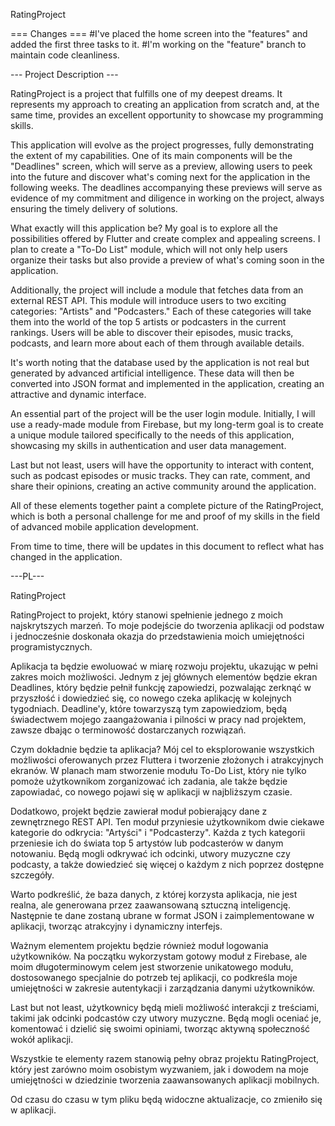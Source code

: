 RatingProject


=== Changes ===
 #I've placed the home screen into the "features" and added the first three tasks to it. 
 #I'm working on the "feature" branch to maintain code cleanliness.




--- Project Description ---

RatingProject is a project that fulfills one of my deepest dreams. It represents my approach to creating an application from scratch and, at the same time, provides an excellent opportunity to showcase my programming skills.

This application will evolve as the project progresses, fully demonstrating the extent of my capabilities. One of its main components will be the "Deadlines" screen, which will serve as a preview, allowing users to peek into the future and discover what's coming next for the application in the following weeks. The deadlines accompanying these previews will serve as evidence of my commitment and diligence in working on the project, always ensuring the timely delivery of solutions.

What exactly will this application be?
My goal is to explore all the possibilities offered by Flutter and create complex and appealing screens. I plan to create a "To-Do List" module, which will not only help users organize their tasks but also provide a preview of what's coming soon in the application.

Additionally, the project will include a module that fetches data from an external REST API. This module will introduce users to two exciting categories: "Artists" and "Podcasters." Each of these categories will take them into the world of the top 5 artists or podcasters in the current rankings. Users will be able to discover their episodes, music tracks, podcasts, and learn more about each of them through available details.

It's worth noting that the database used by the application is not real but generated by advanced artificial intelligence. These data will then be converted into JSON format and implemented in the application, creating an attractive and dynamic interface.

An essential part of the project will be the user login module. Initially, I will use a ready-made module from Firebase, but my long-term goal is to create a unique module tailored specifically to the needs of this application, showcasing my skills in authentication and user data management.

Last but not least, users will have the opportunity to interact with content, such as podcast episodes or music tracks. They can rate, comment, and share their opinions, creating an active community around the application.

All of these elements together paint a complete picture of the RatingProject, which is both a personal challenge for me and proof of my skills in the field of advanced mobile application development.

From time to time, there will be updates in this document to reflect what has changed in the application.


---PL---

RatingProject

RatingProject to projekt, który stanowi spełnienie jednego z moich najskrytszych marzeń. To moje podejście do tworzenia aplikacji od podstaw i jednocześnie doskonała okazja do przedstawienia moich umiejętności programistycznych.

Aplikacja ta będzie ewoluować w miarę rozwoju projektu, ukazując w pełni zakres moich możliwości. Jednym z jej głównych elementów będzie ekran Deadlines, który będzie pełnił funkcję zapowiedzi, pozwalając zerknąć w przyszłość i dowiedzieć się, co nowego czeka aplikację w kolejnych tygodniach. Deadline'y, które towarzyszą tym zapowiedziom, będą świadectwem mojego zaangażowania i pilności w pracy nad projektem, zawsze dbając o terminowość dostarczanych rozwiązań.

Czym dokładnie będzie ta aplikacja?
Mój cel to eksplorowanie wszystkich możliwości oferowanych przez Fluttera i tworzenie złożonych i atrakcyjnych ekranów. W planach mam stworzenie modułu To-Do List, który nie tylko pomoże użytkownikom zorganizować ich zadania, ale także będzie zapowiadać, co nowego pojawi się w aplikacji w najbliższym czasie.

Dodatkowo, projekt będzie zawierał moduł pobierający dane z zewnętrznego REST API. Ten moduł przyniesie użytkownikom dwie ciekawe kategorie do odkrycia: "Artyści" i "Podcasterzy". Każda z tych kategorii przeniesie ich do świata top 5 artystów lub podcasterów w danym notowaniu. Będą mogli odkrywać ich odcinki, utwory muzyczne czy podcasty, a także dowiedzieć się więcej o każdym z nich poprzez dostępne szczegóły.

Warto podkreślić, że baza danych, z której korzysta aplikacja, nie jest realna, ale generowana przez zaawansowaną sztuczną inteligencję. Następnie te dane zostaną ubrane w format JSON i zaimplementowane w aplikacji, tworząc atrakcyjny i dynamiczny interfejs.

Ważnym elementem projektu będzie również moduł logowania użytkowników. Na początku wykorzystam gotowy moduł z Firebase, ale moim długoterminowym celem jest stworzenie unikatowego modułu, dostosowanego specjalnie do potrzeb tej aplikacji, co podkreśla moje umiejętności w zakresie autentykacji i zarządzania danymi użytkowników.

Last but not least, użytkownicy będą mieli możliwość interakcji z treściami, takimi jak odcinki podcastów czy utwory muzyczne. Będą mogli oceniać je, komentować i dzielić się swoimi opiniami, tworząc aktywną społeczność wokół aplikacji.

Wszystkie te elementy razem stanowią pełny obraz projektu RatingProject, który jest zarówno moim osobistym wyzwaniem, jak i dowodem na moje umiejętności w dziedzinie tworzenia zaawansowanych aplikacji mobilnych.

Od czasu do czasu w tym pliku  będą widoczne aktualizacje, co zmieniło się w aplikacji.

